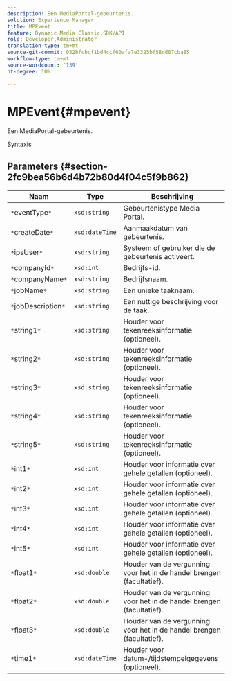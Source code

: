 ```yaml
---
description: Een MediaPortal-gebeurtenis.
solution: Experience Manager
title: MPEvent
feature: Dynamic Media Classic,SDK/API
role: Developer,Administrator
translation-type: tm+mt
source-git-commit: 052bfcbcf1bd4ccf60afa7e3325bf58dd07cba85
workflow-type: tm+mt
source-wordcount: '139'
ht-degree: 10%

---
```



# MPEvent{#mpevent}

Een MediaPortal-gebeurtenis.

Syntaxis

## Parameters {#section-2fc9bea56b6d4b72b80d4f04c5f9b862}

| Naam | Type | Beschrijving |
|---|---|---|
| `*`eventType`*` | `xsd:string` | Gebeurtenistype Media Portal. |
| `*`createDate`*` | `xsd:dateTime` | Aanmaakdatum van gebeurtenis. |
| `*`ipsUser`*` | `xsd:string` | Systeem of gebruiker die de gebeurtenis activeert. |
| `*`companyId`*` | `xsd:int` | Bedrijfs-id. |
| `*`companyName`*` | `xsd:string` | Bedrijfsnaam. |
| `*`jobName`*` | `xsd:string` | Een unieke taaknaam. |
| `*`jobDescription`*` | `xsd:string` | Een nuttige beschrijving voor de taak. |
| `*`string1`*` | `xsd:string` | Houder voor tekenreeksinformatie (optioneel). |
| `*`string2`*` | `xsd:string` | Houder voor tekenreeksinformatie (optioneel). |
| `*`string3`*` | `xsd:string` | Houder voor tekenreeksinformatie (optioneel). |
| `*`string4`*` | `xsd:string` | Houder voor tekenreeksinformatie (optioneel). |
| `*`string5`*` | `xsd:string` | Houder voor tekenreeksinformatie (optioneel). |
| `*`int1`*` | `xsd:int` | Houder voor informatie over gehele getallen (optioneel). |
| `*`int2`*` | `xsd:int` | Houder voor informatie over gehele getallen (optioneel). |
| `*`int3`*` | `xsd:int` | Houder voor informatie over gehele getallen (optioneel). |
| `*`int4`*` | `xsd:int` | Houder voor informatie over gehele getallen (optioneel). |
| `*`int5`*` | `xsd:int` | Houder voor informatie over gehele getallen (optioneel). |
| `*`float1`*` | `xsd:double` | Houder van de vergunning voor het in de handel brengen (facultatief). |
| `*`float2`*` | `xsd:double` | Houder van de vergunning voor het in de handel brengen (facultatief). |
| `*`float3`*` | `xsd:double` | Houder van de vergunning voor het in de handel brengen (facultatief). |
| `*`time1`*` | `xsd:dateTime` | Houder voor datum-/tijdstempelgegevens (optioneel). |

